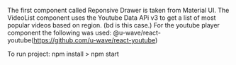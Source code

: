 The first component called Reponsive Drawer is taken from Material UI.
The VideoList component uses the Youtube Data APi v3 to get a list of most popular videos based on region. (bd is this case.)
For the youtube player component the following was used: 
@u-wave/react-youtube(https://github.com/u-wave/react-youtube)

To run project:
npm install > npm start
